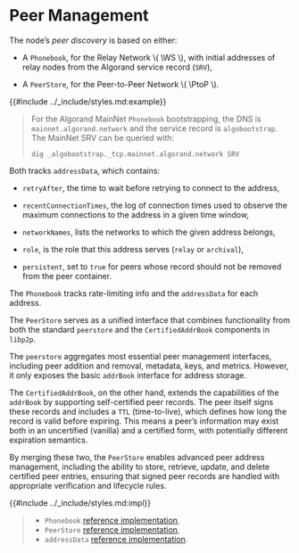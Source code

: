$$
\newcommand \WS {\mathrm{WS}}
\newcommand \PtoP {\mathrm{P2P}}
$$

# Peer Management

The node’s _peer discovery_ is based on either:

- A `Phonebook`, for the Relay Network \\( \WS \\), with initial addresses of
relay nodes from the Algorand service record (`SRV`),

- A `PeerStore`, for the Peer-to-Peer Network \\( \PtoP \\).

{{#include ../_include/styles.md:example}}
> For the Algorand MainNet `Phonebook` bootstrapping, the DNS is `mainnet.algorand.network`
> and the service record is `algobootstrap`. The MainNet SRV can be queried with:
>
> ```shell
> dig _algobootstrap._tcp.mainnet.algorand.network SRV
> ```

Both tracks `addressData`, which contains:

- `retryAfter`, the time to wait before retrying to connect to the address,

- `recentConnectionTimes`, the log of connection times used to observe the maximum
connections to the address in a given time window,

- `networkNames`, lists the networks to which the given address belongs,

- `role`, is the role that this address serves (`relay` or `archival`),

- `persistent`, set to `true` for peers whose record should not be removed from
the peer container.

The `Phonebook` tracks rate-limiting info and the `addressData` for each address.

The `PeerStore` serves as a unified interface that combines functionality from both
the standard `peerstore` and the `CertifiedAddrBook` components in `libp2p`.

The `peerstore` aggregates most essential peer management interfaces, including
peer addition and removal, metadata, keys, and metrics. However, it only exposes
the basic `addrBook` interface for address storage.

The `CertifiedAddrBook`, on the other hand, extends the capabilities of the `addrBook`
by supporting self-certified peer records. The peer itself signs these records and
includes a `TTL` (time-to-live), which defines how long the record is valid before
expiring. This means a peer’s information may exist both in an uncertified (vanilla)
and a certified form, with potentially different expiration semantics.

By merging these two, the `PeerStore` enables advanced peer address management,
including the ability to store, retrieve, update, and delete certified peer entries,
ensuring that signed peer records are handled with appropriate verification and
lifecycle rules.

{{#include ../_include/styles.md:impl}}
>
> - `Phonebook` [reference implementation](https://github.com/algorand/go-algorand/blob/df0613a04432494d0f437433dd1efd02481db838/network/phonebook/phonebook.go#L107-L115),
> - `PeerStore` [reference implementation](https://github.com/algorand/go-algorand/blob/df0613a04432494d0f437433dd1efd02481db838/network/p2p/peerstore/peerstore.go#L41-L71),
> - `addressData` [reference implementation](https://github.com/algorand/go-algorand/blob/df0613a04432494d0f437433dd1efd02481db838/network/phonebook/phonebook.go#L77-L93).
